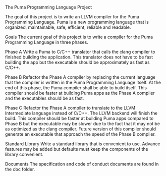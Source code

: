 ﻿The Puma Programming Language Project

The goal of this project is to write an LLVM compiler for the Puma Programming Language. Puma is a new programming language that is organized, maintainable, safe, efficient, reliable and readable.

Goals
The current goal of this project is to write a compiler for the Puma Programming Language in three phases.

Phase A
Write a Puma to C/C++ translator that calls the clang compiler to finished building the application. This translator does not have to be fast building the app but the executable should be approximately as fast as C/C++.

Phase B
Refactor the Phase A compiler by replacing the current language that the compiler is written in the Puma Programming Language itself.  At the end of this phase, the Puma compiler shall be able to build itself.  This compiler should be faster at building Puma apps as the Phase A compiler and the executables should be as fast.

Phase C
Refactor the Phase A compiler to translate to the LLVM Intermediate language instead of C/C++.  The LLVM backend will finish the build.  This compiler should be faster at building Puma apps compared to Phase B but the executable may be slower due to the fact that it may not be as optimized as the clang compiler. Future version of this compiler should generate an executable that approach the speed of the Phase B compiler.

Standard Library
Write a standard library that is convenient to use.  Advance features may be added but defaults must keep the components of the library convenient.

Documents
The specification and code of conduct documents are found in the doc folder.  


